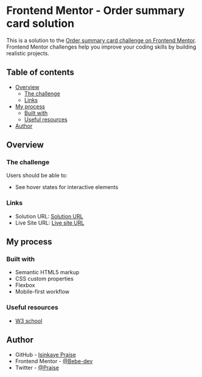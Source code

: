 # Frontend Mentor - Order summary card solution

This is a solution to the [Order summary card challenge on Frontend Mentor](https://www.frontendmentor.io/challenges/order-summary-component-QlPmajDUj). Frontend Mentor challenges help you improve your coding skills by building realistic projects. 

## Table of contents

- [Overview](#overview)
  - [The challenge](#the-challenge)
  - [Links](#links)
- [My process](#my-process)
  - [Built with](#built-with)
  - [Useful resources](#useful-resources)
- [Author](#author)


## Overview

### The challenge

Users should be able to:

- See hover states for interactive elements

### Links

- Solution URL: [Solution URL](https://github.com/Bebe-dev/order-summary-page)
- Live Site URL: [Live site URL](https://bebe-dev.github.io/order-summary-page/)

## My process

### Built with

- Semantic HTML5 markup
- CSS custom properties
- Flexbox
- Mobile-first workflow


### Useful resources

- [W3 school](https://www.w3school.com) 

## Author

- GitHub - [Isinkaye Praise](https://github.com/Bebe-dev)
- Frontend Mentor - [@Bebe-dev](https://www.frontendmentor.io/profile/Bebe-dev)
- Twitter - [@Praise](https://www.twitter.com/fisayo2_5)

